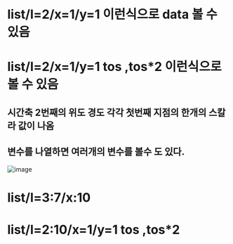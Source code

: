 # list/l=2/x=1/y=1 이런식으로 data 볼 수 있음 

# list/l=2/x=1/y=1 tos ,tos*2 이런식으로 볼 수 있음
## 시간축 2번째의 위도 경도 각각 첫번째 지점의 한개의 스칼라 값이 나옴 
## 변수를 나열하면 여러개의 변수를 볼수 도 있다.

![image](https://user-images.githubusercontent.com/73323188/134501043-4cb893f0-ab7e-4751-83ae-1fd6d4f5c1c8.png)

# list/l=3:7/x:10

# list/l=2:10/x=1/y=1 tos ,tos*2
